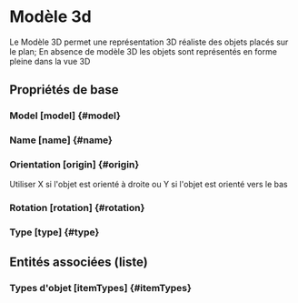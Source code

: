 # Modèle 3d
<!--- THIS FILE IS GENERATED PLEASE DO NOT EDIT IT DIRECTLY --->

Le Modèle 3D permet une représentation 3D réaliste des objets placés sur le plan; En absence de modèle 3D les objets sont représentés en forme pleine dans la vue 3D

## Propriétés de base

### Model [model] {#model}
        

### Name [name] {#name}
        

### Orientation [origin] {#origin}
        
Utiliser X si l'objet est orienté à droite ou Y si l'objet est orienté vers le bas
### Rotation [rotation] {#rotation}
        

### Type [type] {#type}
        




## Entités associées (liste)

### Types d'objet [itemTypes] {#itemTypes}
        




